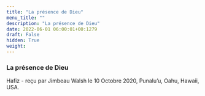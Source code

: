 ```yaml
---
title: "La présence de Dieu"
menu_title: ""
description: "La présence de Dieu"
date: 2022-06-01 06:00:01+00:1279
draft: False
hidden: True
weight:
---
```

### La présence de Dieu

Hafiz - reçu par Jimbeau Walsh le 10 Octobre 2020, Punalu’u, Oahu, Hawaii, USA.



